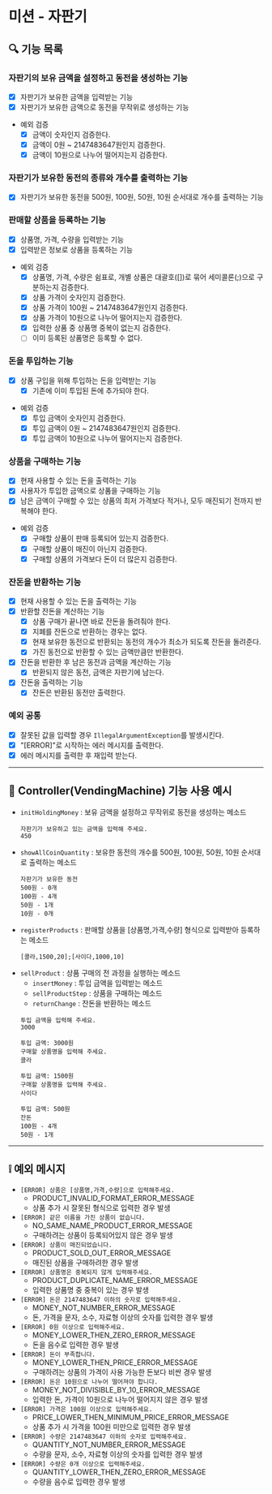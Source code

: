 # 미션 - 자판기

## 🔍 기능 목록

### 자판기의 보유 금액을 설정하고 동전을 생성하는 기능

- [x] 자판기가 보유한 금액을 입력받는 기능
- [x] 자판기가 보유한 금액으로 동전을 무작위로 생성하는 기능
- 예외 검증
    - [x] 금액이 숫자인지 검증한다.
    - [x] 금액이 0원 ~ 2147483647원인지 검증한다.
    - [x] 금액이 10원으로 나누어 떨어지는지 검증한다.

### 자판기가 보유한 동전의 종류와 개수를 출력하는 기능

- [x] 자판기가 보유한 동전을 500원, 100원, 50원, 10원 순서대로 개수를 출력하는 기능

### 판매할 상품을 등록하는 기능

- [x] 상품명, 가격, 수량을 입력받는 기능
- [x] 입력받은 정보로 상품을 등록하는 기능
- 예외 검증
    - [x] 상품명, 가격, 수량은 쉼표로, 개별 상품은 대괄호([])로 묶어 세미콜론(;)으로 구분하는지 검증한다.
    - [x] 상품 가격이 숫자인지 검증한다.
    - [x] 상품 가격이 100원 ~ 2147483647원인지 검증한다.
    - [x] 상품 가격이 10원으로 나누어 떨어지는지 검증한다.
    - [x] 입력한 상품 중 상품명 중복이 없는지 검증한다.
    - [ ] 이미 등록된 상품명은 등록할 수 없다.

### 돈을 투입하는 기능

- [x] 상품 구입을 위해 투입하는 돈을 입력받는 기능
    - [x] 기존에 이미 투입된 돈에 추가되야 한다.
- 예외 검증
    - [x] 투입 금액이 숫자인지 검증한다.
    - [x] 투입 금액이 0원 ~ 2147483647원인지 검증한다.
    - [x] 투입 금액이 10원으로 나누어 떨어지는지 검증한다.

### 상품을 구매하는 기능

- [x] 현재 사용할 수 있는 돈을 출력하는 기능
- [x] 사용자가 투입한 금액으로 상품을 구매하는 기능
- [x] 남은 금액이 구매할 수 있는 상품의 최저 가격보다 적거나, 모두 매진되기 전까지 반복해야 한다.
- 예외 검증
    - [x] 구매할 상품이 판매 등록되어 있는지 검증한다.
    - [x] 구매할 상품이 매진이 아닌지 검증한다.
    - [x] 구매할 상품의 가격보다 돈이 더 많은지 검증한다.

### 잔돈을 반환하는 기능

- [x] 현재 사용할 수 있는 돈을 출력하는 기능
- [x] 반환할 잔돈을 계산하는 기능
    - [x] 상품 구매가 끝나면 바로 잔돈을 돌려줘야 한다.
    - [x] 지폐를 잔돈으로 반환하는 경우는 없다.
    - [x] 현재 보유한 동전으로 반환되는 동전의 개수가 최소가 되도록 잔돈을 돌려준다.
    - [x] 가진 동전으로 반환할 수 있는 금액만큼만 반환한다.
- [x] 잔돈을 반환한 후 남은 동전과 금액을 계산하는 기능
    - [x] 반환되지 않은 동전, 금액은 자판기에 남는다.
- [x] 잔돈을 출력하는 기능
    - [x] 잔돈은 반환된 동전만 출력한다.

### 예외 공통

- [x] 잘못된 값을 입력할 경우 `IllegalArgumentException`를 발생시킨다.
- [x] "[ERROR]"로 시작하는 에러 메시지를 출력한다.
- [x] 에러 메시지를 출력한 후 재입력 받는다.

---

## 📔 Controller(VendingMachine) 기능 사용 예시

- `initHoldingMoney` : 보유 금액을 설정하고 무작위로 동전을 생성하는 메소드
  ```text
  자판기가 보유하고 있는 금액을 입력해 주세요.
  450
  ```
- `showAllCoinQuantity` : 보유한 동전의 개수를 500원, 100원, 50원, 10원 순서대로 출력하는 메소드
  ```text
  자판기가 보유한 동전
  500원 - 0개
  100원 - 4개
  50원 - 1개
  10원 - 0개
  ```
- `registerProducts` : 판매할 상품을 [상품명,가격,수량] 형식으로 입력받아 등록하는 메소드
  ```text
  [콜라,1500,20];[사이다,1000,10]
  ```
- `sellProduct` : 상품 구매의 전 과정을 실행하는 메소드
    - `insertMoney` : 투입 금액을 입력받는 메소드
    - `sellProductStep` : 상품을 구매하는 메소드
    - `returnChange` : 잔돈을 반환하는 메소드
  ```text
  투입 금액을 입력해 주세요.
  3000
  
  투입 금액: 3000원
  구매할 상품명을 입력해 주세요.
  콜라
  
  투입 금액: 1500원
  구매할 상품명을 입력해 주세요.
  사이다
  
  투입 금액: 500원
  잔돈
  100원 - 4개
  50원 - 1개
  ```

---

## ❕ 예외 메시지

- `[ERROR] 상품은 [상품명,가격,수량]으로 입력해주세요.`
    - PRODUCT_INVALID_FORMAT_ERROR_MESSAGE
    - 상품 추가 시 잘못된 형식으로 입력한 경우 발생
- `[ERROR] 같은 이름을 가진 상품이 없습니다.`
    - NO_SAME_NAME_PRODUCT_ERROR_MESSAGE
    - 구매하려는 상품이 등록되어있지 않은 경우 발생
- `[ERROR] 상품이 매진되었습니다.`
    - PRODUCT_SOLD_OUT_ERROR_MESSAGE
    - 매진된 상품을 구매하려한 경우 발생
- `[ERROR] 상품명은 중복되지 않게 입력해주세요.`
    - PRODUCT_DUPLICATE_NAME_ERROR_MESSAGE
    - 입력한 상품명 중 중복이 있는 경우 발생
- `[ERROR] 돈은 2147483647 이하의 숫자로 입력해주세요.`
    - MONEY_NOT_NUMBER_ERROR_MESSAGE
    - 돈, 가격을 문자, 소수, 자료형 이상의 숫자를 입력한 경우 발생
- `[ERROR] 0원 이상으로 입력해주세요.`
    - MONEY_LOWER_THEN_ZERO_ERROR_MESSAGE
    - 돈을 음수로 입력한 경우 발생
- `[ERROR] 돈이 부족합니다.`
    - MONEY_LOWER_THEN_PRICE_ERROR_MESSAGE
    - 구매하려는 상품의 가격이 사용 가능한 돈보다 비싼 경우 발생
- `[ERROR] 돈은 10원으로 나누어 떨어져야 합니다.`
    - MONEY_NOT_DIVISIBLE_BY_10_ERROR_MESSAGE
    - 입력한 돈, 가격이 10원으로 나누어 떨어지지 않은 경우 발생
- `[ERROR] 가격은 100원 이상으로 입력해주세요.`
    - PRICE_LOWER_THEN_MINIMUM_PRICE_ERROR_MESSAGE
    - 상품 추가 시 가격을 100원 미만으로 입력한 경우 발생
- `[ERROR] 수량은 2147483647 이하의 숫자로 입력해주세요.`
    - QUANTITY_NOT_NUMBER_ERROR_MESSAGE
    - 수량을 문자, 소수, 자료형 이상의 숫자를 입력한 경우 발생
- `[ERROR] 수량은 0개 이상으로 입력해주세요.`
    - QUANTITY_LOWER_THEN_ZERO_ERROR_MESSAGE
    - 수량을 음수로 입력한 경우 발생
